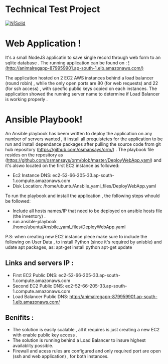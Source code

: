# Technical Test Project 

[![N|Solid](https://res-4.cloudinary.com/crunchbase-production/image/upload/c_lpad,h_256,w_256,f_auto,q_auto:eco/apptopia/app/1b027a7f-520e-432b-a107-97271243d366)](https://www.linkedin.com/in/osman-elamin/)

# Web Application !

It's a small NodeJS applicatin to save single record through web form to an sqlite database .
The running application can be found on : 
[!(http://animalregapp-879959901.ap-south-1.elb.amazonaws.com/)](http://animalregapp-879959901.ap-south-1.elb.amazonaws.com/)

The application hosted on 2 EC2 AWS instances behind a load balancer (round robin) , while the only open ports are 80 (for web requests) and 22 (for ssh access) , with specfic public keys copied on each instances.
The application showed the running server name to determine if Load Balancer is working properly .
# Ansible Playbook!

An Ansible playbook has beem written to deploy the application on any number of servers wanted , it install all prequistetes for the application to be run and install dependance packages after pulling the source code from git hub repository (https://github.com/osmansays/orm/) .
The playbook file resides on the repository as (https://github.com/osmansays/orm/blob/master/DeployWebApp.yaml)
and it's alswo located on the first EC2 instance as followed:

- Ec2 Instance DNS: ec2-52-66-205-33.ap-south-1.compute.amazonaws.com
- Disk Location: /home/ubuntu/Ansbile_yaml_files/DeployWebApp.yaml

To run the playbook and install the application , the following steps whould be followed:
- Include all hosts names/IP that need to be deployed on ansible hosts file (the inventory) .
- run ansible-playbook /home/ubuntu/Ansbile_yaml_files/DeployWebApp.yaml 

P.S: when creating new EC2 instance plece make sure to include the following on User Data , to install Python (since it's required by anisble) and udate apt packages, as:
apt-get install python
apt-get update

## Links and servers IP :
- First EC2 Public DNS: ec2-52-66-205-33.ap-south-1.compute.amazonaws.com
- Second EC2 Public DNS: ec2-52-66-205-33.ap-south-1.compute.amazonaws.com
- Load Balancer Public DNS: http://animalregapp-879959901.ap-south-1.elb.amazonaws.com/

## Benifits :
- The solution is easily scalable , all it requires is just creating a new EC2 with enable public key access .
- The solution is running behind a Load Balancer to insure highest availablity possible.
- Firewall and acess rules are configured and only required port are open (ssh and web application) , for both instances.
